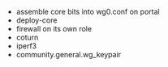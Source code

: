- assemble core bits into wg0.conf on portal
- deploy-core
- firewall on its own role
- coturn
- iperf3
- community.general.wg_keypair
